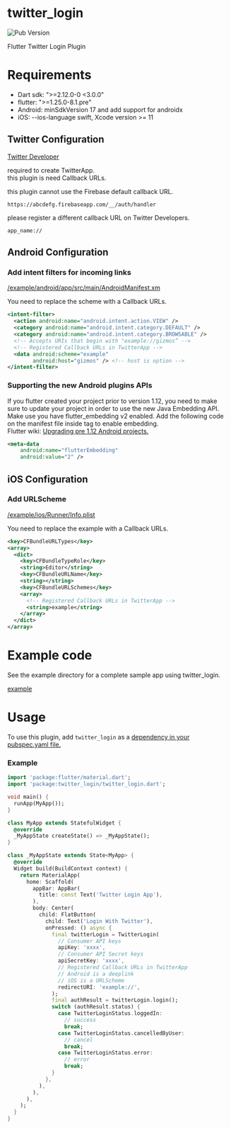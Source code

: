 # twitter_login

![Pub Version](https://img.shields.io/pub/v/twitter_login?color=blue)

Flutter Twitter Login Plugin

# Requirements
- Dart sdk: ">=2.12.0-0 <3.0.0"
- flutter: ">=1.25.0-8.1.pre"
- Android: minSdkVersion 17 and add support for androidx
- iOS: --ios-language swift, Xcode version >= 11


## Twitter Configuration
[Twitter Developer](https://developer.twitter.com/)

required to create TwitterApp.  
this plugin is need Callback URLs.

this plugin cannot use the Firebase default callback URL.
```
https://abcdefg.firebaseapp.com/__/auth/handler
```

please register a different callback URL on Twitter Developers.  
```
app_name://
```

## Android Configuration

### Add intent filters for incoming links

[/example/android/app/src/main/AndroidManifest.xm](https://github.com/0maru/twitter_login/blob/master/example/android/app/src/main/AndroidManifest.xml)

You need to replace the scheme with a Callback URLs.  

```xml
<intent-filter>
  <action android:name="android.intent.action.VIEW" />
  <category android:name="android.intent.category.DEFAULT" />
  <category android:name="android.intent.category.BROWSABLE" />
  <!-- Accepts URIs that begin with "example://gizmos” -->
  <!-- Registered Callback URLs in TwitterApp -->
  <data android:scheme="example"
        android:host="gizmos" /> <!-- host is option -->
</intent-filter>
```



### Supporting the new Android plugins APIs

If you flutter created your project prior to version 1.12, you need to make sure to update your project in order to use the new Java Embedding API.  
Make use you have flutter_embedding v2 enabled. Add the following code on the manifest file inside <application> tag to enable embedding.  
Flutter wiki: [Upgrading pre 1.12 Android projects.](https://github.com/flutter/flutter/wiki/Upgrading-pre-1.12-Android-projects)  

```xml
<meta-data
    android:name="flutterEmbedding"
    android:value="2" />
```



## iOS Configuration

### Add URLScheme

[/example/ios/Runner/Info.plist](https://github.com/0maru/twitter_login/blob/master/example/ios/Runner/Info.plist#L21)

You need to replace the example with a Callback URLs.  

```xml
<key>CFBundleURLTypes</key>
<array>
  <dict>
    <key>CFBundleTypeRole</key>
    <string>Editor</string>
    <key>CFBundleURLName</key>
    <string></string>
    <key>CFBundleURLSchemes</key>
    <array>
      <!-- Registered Callback URLs in TwitterApp -->
      <string>example</string>
    </array>
  </dict>
</array>
```

# Example code 

See the example directory for a complete sample app using twitter_login.  

[example](https://github.com/0maru/twitter_login/tree/master/example)

# Usage

To use this plugin, add `twitter_login` as a [dependency in your pubspec.yaml file.](https://flutter.dev/platform-plugins/)  

### Example

```dart
import 'package:flutter/material.dart';
import 'package:twitter_login/twitter_login.dart';

void main() {
  runApp(MyApp());
}

class MyApp extends StatefulWidget {
  @override
  _MyAppState createState() => _MyAppState();
}

class _MyAppState extends State<MyApp> {
  @override
  Widget build(BuildContext context) {
    return MaterialApp(
      home: Scaffold(
        appBar: AppBar(
          title: const Text('Twitter Login App'),
        ),
        body: Center(
          child: FlatButton(
            child: Text('Login With Twitter'),
            onPressed: () async {
              final twitterLogin = TwitterLogin(  
                // Consumer API keys 
                apiKey: 'xxxx',
                // Consumer API Secret keys 
                apiSecretKey: 'xxxx',
                // Registered Callback URLs in TwitterApp
                // Android is a deeplink
                // iOS is a URLScheme
                redirectURI: 'example://',
              );
              final authResult = twitterLogin.login();
              switch (authResult.status) {
                case TwitterLoginStatus.loggedIn:
                  // success
                  break;
                case TwitterLoginStatus.cancelledByUser:
                  // cancel
                  break;
                case TwitterLoginStatus.error:
                  // error
                  break;
              }
            },
          ),
        ),
      ),
    );
  }
}
```